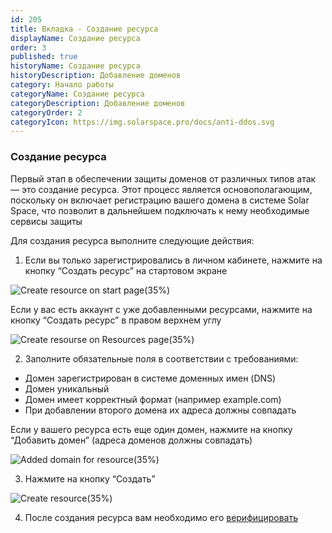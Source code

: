 ```yaml
---
id: 205
title: Вкладка - Создание ресурса
displayName: Создание ресурса
order: 3
published: true
historyName: Создание ресурса
historyDescription: Добавление доменов
category: Начало работы
categoryName: Создание ресурса
categoryDescription: Добавление доменов
categoryOrder: 2
categoryIcon: https://img.solarspace.pro/docs/anti-ddos.svg
---
```


### Создание ресурса
Первый этап в обеспечении защиты доменов от различных типов атак — это создание ресурса. Этот процесс является основополагающим, поскольку он включает регистрацию вашего домена в системе Solar Space, что позволит в дальнейшем подключать к нему необходимые сервисы защиты

Для создания ресурса выполните следующие действия:

1. Если вы только зарегистрировались в личном кабинете, нажмите на кнопку “Создать ресурс” на стартовом экране

![Create resource on start page(35%)](https://img.solarspace.pro/docs/create-resource-on-start-page.jpg "Создание ресурса на стартовой странице")

Если у вас есть аккаунт с уже добавленными ресурсами, нажмите на кнопку “Создать ресурс” в правом верхнем углу

![Create resourse on Resources page(35%)](https://img.solarspace.pro/docs/create-resource-on-resources-page.jpg "Создание ресурса на странице Ресурсов")

2. Заполните обязательные поля в соответствии с требованиями:
- Домен зарегистрирован в системе доменных имен (DNS)
- Домен уникальный
- Домен имеет корректный формат (например example.com)
- При добавлении второго домена их адреса должны совпадать

Если у вашего ресурса есть еще один домен, нажмите на кнопку “Добавить домен” (адреса доменов должны совпадать)

![Added domain for resource(35%)](https://img.solarspace.pro/docs/added-domain-for-resource.jpg "Добавление второго домена")

3. Нажмите на кнопку “Создать”

![Create resource(35%)](https://img.solarspace.pro/docs/create-resource.jpg "Создание ресурса")

4. После создания ресурса вам необходимо его [верифицировать]([206])

